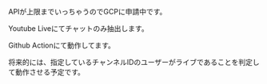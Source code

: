 APIが上限までいっちゃうのでGCPに申請中です。

Youtube Liveにてチャットのみ抽出します。

Github Actionにて動作してます。

将来的には、指定しているチャンネルIDのユーザーがライブであることを判定して動作させる予定です。

